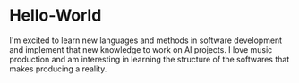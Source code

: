 # Hello-World

I'm excited to learn new languages and methods in software development and implement that new knowledge to work on AI projects.  I love music production and am interesting in learning the structure of the softwares that makes producing a reality.  

